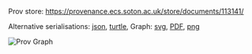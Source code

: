 
Prov store: https://provenance.ecs.soton.ac.uk/store/documents/113141/

Alternative serialisations: [json](https://provenance.ecs.soton.ac.uk/store/documents/113141.json), [turtle](https://provenance.ecs.soton.ac.uk/store/documents/113141.ttl),
Graph: [svg](https://provenance.ecs.soton.ac.uk/store/documents/113141.svg), [PDF](https://provenance.ecs.soton.ac.uk/store/documents/113141.pdf), [png](https://provenance.ecs.soton.ac.uk/store/documents/113141.png)

![Prov Graph](https://provenance.ecs.soton.ac.uk/store/documents/113141.png)

        